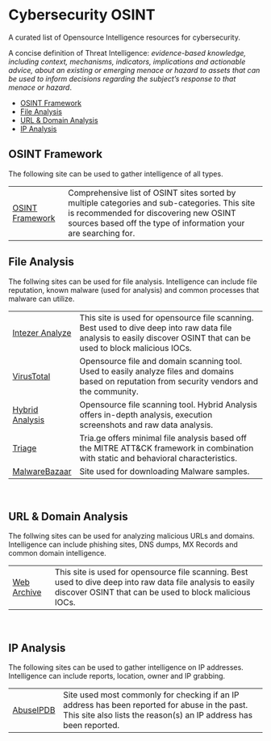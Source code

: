 # Cybersecurity OSINT
A curated list of Opensource Intelligence resources for cybersecurity.

A concise definition of Threat Intelligence: *evidence-based knowledge, including context, mechanisms, indicators, implications and actionable advice, about an existing or emerging menace or hazard to assets that can be used to inform decisions regarding the subject’s response to that menace or hazard*.

- [OSINT Framework](#OSINT-Framework)
- [File Analysis](#File-Analysis)
- [URL & Domain Analysis](#URL--Domain-Analysis)
- [IP Analysis](#IP-Analysis)

## OSINT Framework

The following site can be used to gather intelligence of all types.

<table>
    <tr>
        <td>
            <a href="https://osintframework.com" target="_blank">OSINT Framework</a>
        </td>
        <td>
            Comprehensive list of OSINT sites sorted by multiple categories and sub-categories. This site is recommended for discovering new OSINT sources based off the type of information your are searching for.
        </td>
    </tr>
    
</table>

## File Analysis

The follwing sites can be used for file analysis. Intelligence can include file reputation, known malware (used for analysis) and common processes that malware can utilize.

<table>
    <tr>
        <td>
            <a href="https://analyze.intezer.com/" target="_blank">Intezer Analyze</a>
        </td>
        <td>
            This site is used for opensource file scanning. Best used to dive deep into raw data file analysis to easily discover OSINT that can be used to block malicious IOCs.
        </td>
    </tr>
    <tr>
        <td>
            <a href="https://www.virustotal.com/gui/home/search" target="_blank">VirusTotal</a>
        </td>
        <td>
            Opensource file and domain scanning tool. Used to easily analyze files and domains based on reputation from security vendors and the community.
        </td>
    </tr>
    <tr>
        <td>
            <a href="https://www.hybrid-analysis.com/" target="_blank">Hybrid Analysis</a>
        </td>
        <td>
            Opensource file scanning tool. Hybrid Analysis offers in-depth analysis, execution screenshots and raw data analysis.
        </td>
    </tr>
    <tr>
        <td>
            <a href="https://tria.ge/" target="_blank">Triage</a>
        </td>
        <td>
            Tria.ge offers minimal file analysis based off the MITRE ATT&CK framework in combination with static and behavioral characteristics.
        </td>
    </tr>
    <tr>
        <td>
            <a href="https://bazaar.abuse.ch/browse/" target="_blank">MalwareBazaar</a>
        </td>
        <td>
            Site used for downloading Malware samples.
        </td>
    </tr>
</table>
</br>
    
## URL & Domain Analysis

The follwing sites can be used for analyzing malicious URLs and domains. Intelligence can include phishing sites, DNS dumps, MX Records and common domain intelligence.

<table>
    <tr>
        <td>
            <a href="https://web.archive.org" target="_blank">Web Archive</a>
        </td>
        <td>
            This site is used for opensource file scanning. Best used to dive deep into raw data file analysis to easily discover OSINT that can be used to block malicious IOCs.
        </td>
    </tr>
</table>
</br>
    
## IP Analysis

The following sites can be used to gather intelligence on IP addresses. Intelligence can include reports, location, owner and IP grabbing.

<table>
    <tr>
        <td>
            <a href="https://www.abuseipdb.com/" target="_blank">AbuseIPDB</a>
        </td>
        <td>
            Site used most commonly for checking if an IP address has been reported for abuse in the past. This site also lists the reason(s) an IP address has been reported.
        </td>
    </tr>
    
</table>
</br>
